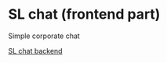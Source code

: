 # SL chat (frontend part)

Simple corporate chat 

[SL chat backend](https://github.com/a-xp/sl_chat)
